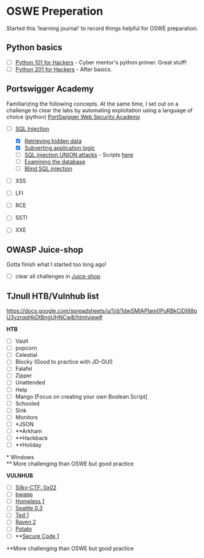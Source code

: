 # OSWE Preperation
Started this 'learning journal' to record things helpful for OSWE preparation.

## Python basics
- [ ] [Python 101 for Hackers](https://academy.tcm-sec.com/p/python-101-for-hackers) - Cyber mentor's python primer. Great stuff!
- [ ] [Python 201 for Hackers](https://academy.tcm-sec.com/p/python-201-for-hackers) - After basics.

## Portswigger Academy 
Familiarizing the following concepts. At the same time, I set out on a challenge to clear the labs by automating exploitation using a language of choice (python)
[PortSwigger Web Security Academy](https://portswigger.net/web-security)
- [ ] [SQL Injection](https://portswigger.net/web-security/sql-injection)
	- [x] [Retrieving hidden data](https://portswigger.net/web-security/sql-injection#retrieving-hidden-data)
	- [x] [Subverting application logic](https://portswigger.net/web-security/sql-injection#subverting-application-logic)
	- [ ] [SQL injection UNION attacks](https://portswigger.net/web-security/sql-injection/union-attacks) - Scripts [here](SQL%20Injection/SQL%20injection%20UNION%20attacks.md)
	- [ ] [Examining the database](https://portswigger.net/web-security/sql-injection/examining-the-database)
	- [ ] [Blind SQL injection](https://portswigger.net/web-security/sql-injection/blind)
- [ ] XSS
- [ ] LFI
- [ ] RCE
- [ ] SSTI
- [ ] XXE


## OWASP Juice-shop
Gotta finish what I started too long ago!
- [ ] clear all challenges in [Juice-shop](https://github.com/juice-shop/juice-shop)


## TJnull HTB/Vulnhub list
https://docs.google.com/spreadsheets/u/1/d/1dwSMIAPIam0PuRBkCiDI88pU3yzrqqHkDtBngUHNCw8/htmlview#

**HTB**
- [ ] Vault
- [ ] popcorn 
- [ ] Celestial
- [ ] Blocky (Good to practice with JD-GUI)
- [ ] Falafel
- [ ] Zipper
- [ ] Unattended
- [ ] Help
- [ ] Mango [Focus on creating your own Boolean Script]
- [ ] Schooled
- [ ] Sink
- [ ] Monitors
- [ ] \*JSON 
- [ ] \*\*Arkham 
- [ ] \*\*Hackback
- [ ] \*\*Holiday

\* Windows<br>\*\* More challenging than OSWE but good practice

**VULNHUB**
- [ ] [Silky-CTF: 0x02](https://www.vulnhub.com/entry/silky-ctf-0x02,307/)
- [ ] [bwapp](https://www.vulnhub.com/series/bwapp,34/)
- [ ] [Homeless 1](https://www.vulnhub.com/entry/homeless-1,215/)
- [ ] [Seattle 0.3](https://www.vulnhub.com/entry/seattle-v03,145/)
- [ ] [Ted 1](https://www.vulnhub.com/entry/ted-1,327/)
- [ ] [Raven 2](https://www.vulnhub.com/entry/raven-2,269/)
- [ ] [Potato](https://www.vulnhub.com/entry/potato-1,529/)
- [ ] \*\*[Secure Code 1](https://www.vulnhub.com/entry/securecode-1,651/)

\*\*More challenging than OSWE but good practice